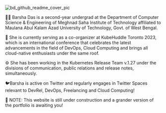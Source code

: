![bd_github_readme_cover_pic](https://user-images.githubusercontent.com/103309340/209443075-a38c77e6-c440-4b68-bce6-f557a3d15de9.jpg)

👩‍🎓 Barsha Das is a second-year undergrad at the Department of Computer Science & Engineering of Meghnad Saha Institute of Technology affiliated to Maulana Abul Kalam Azad University of Technology, Govt. of West Bengal.

🤝 She is currently serving as a co-organizer at KubeHuddle Toronto 2023, which is an international conference that celebrates the latest advancements in the field of DevOps, Cloud Computing and brings all cloud-native enthusiasts under the same roof.

⚙️ She has been working in the Kubernetes Release Team v.1.27 under the divisions of communication, public relations and release notes, simultaneously.

🐦Barsha is active on Twitter and regularly engages in Twitter Spaces relevant to DevRel, DevOps, Freelancing and Cloud Computing!

🦋 NOTE: This website is still under construction and a grander version of the portfolio is awaiting you!

